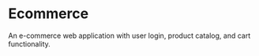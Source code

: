 # Ecommerce
An e-commerce web application with user login, product catalog, and cart functionality.
